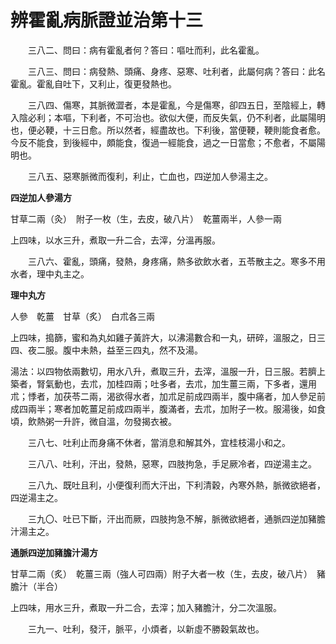 # 辨霍亂病脈證並治第十三

　　三八二、問曰：病有霍亂者何？答曰：嘔吐而利，此名霍亂。

　　三八三、問曰：病發熱、頭痛、身疼、惡寒、吐利者，此屬何病？答曰：此名霍亂。霍亂自吐下，又利止，復更發熱也。

　　三八四、傷寒，其脈微澀者，本是霍亂，今是傷寒，卻四五日，至陰經上，轉入陰必利；本嘔，下利者，不可治也。欲似大便，而反失氣，仍不利者，此屬陽明也，便必鞕，十三日愈。所以然者，經盡故也。下利後，當便鞕，鞕則能食者愈。今反不能食，到後經中，頗能食，復過一經能食，過之一日當愈；不愈者，不屬陽明也。

　　三八五、惡寒脈微而復利，利止，亡血也，四逆加人參湯主之。

**四逆加人參湯方**

甘草二兩（灸）　附子一枚（生，去皮，破八片）　乾薑兩半，人參一兩

上四味，以水三升，煮取一升二合，去滓，分溫再服。

　　三八六、霍亂，頭痛，發熱，身疼痛，熱多欲飲水者，五苓散主之。寒多不用水者，理中丸主之。

**理中丸方**

人參　乾薑　甘草（炙）　白朮各三兩

上四味，搗篩，蜜和為丸如雞子黃許大，以沸湯數合和一丸，研碎，溫服之，日三四、夜二服。腹中未熱，益至三四丸，然不及湯。

湯法：以四物依兩數切，用水八升，煮取三升，去滓，溫服一升，日三服。若臍上築者，腎氣動也，去朮，加桂四兩；吐多者，去朮，加生薑三兩，下多者，還用朮；悸者，加茯苓二兩，渴欲得水者，加朮足前成四兩半，腹中痛者，加人參足前成四兩半；寒者加乾薑足前成四兩半，腹滿者，去朮，加附子一枚。服湯後，如食頃，飲熱粥一升許，微自溫，勿發揭衣被。

　　三八七、吐利止而身痛不休者，當消息和解其外，宜桂枝湯小和之。

　　三八八、吐利，汗出，發熱，惡寒，四肢拘急，手足厥冷者，四逆湯主之。

　　三八九、既吐且利，小便復利而大汗出，下利清穀，內寒外熱，脈微欲絕者，四逆湯主之。

　　三九〇、吐已下斷，汗出而厥，四肢拘急不解，脈微欲絕者，通脈四逆加豬膽汁湯主之。

**通脈四逆加豬膽汁湯方**

甘草二兩（炙）　乾薑三兩（強人可四兩）附子大者一枚（生，去皮，破八片）　豬膽汁（半合）

上四味，用水三升，煮取一升二合，去滓；加入豬膽汁，分二次溫服。

　　三九一、吐利，發汗，脈平，小煩者，以新虛不勝穀氣故也。